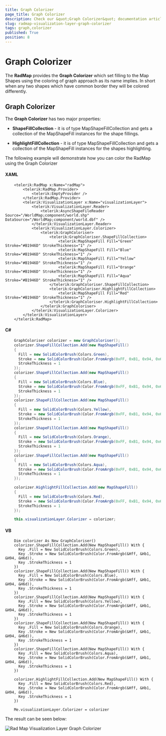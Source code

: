 ```yaml
---
title: Graph Colorizer
page_title: Graph Colorizer
description: Check our &quot;Graph Colorizer&quot; documentation article for the RadMap {{ site.framework_name }} control.
slug: radmap-visualization-layer-graph-colorizer
tags: graph,colorizer
published: True
position: 8
---
```


# Graph Colorizer

The __RadMap__ provides the __Graph Colorizer__ which set filling to the Map Shapes using the coloring of graph approach as its name implies. In short when any two shapes which have common border they will be colored differently.

## Graph Colorizer

The __Graph Colorizer__ has two major properties:        

* __ShapeFillCollection__ - it is of type MapShapeFillCollection and gets a collection of the MapShapeFill instances for the shape fillings.            

* __HighlightFillCollection__ - it is of type MapShapeFillCollection and gets a collection of the MapShapeFill instances for the shapes highlighting.            

The following example will demonstrate how you can color the RadMap using the Graph Colorizer

#### __XAML__
```XAML	
	<telerik:RadMap x:Name="radMap">
		<telerik:RadMap.Provider>
			<telerik:EmptyProvider />
		</telerik:RadMap.Provider>
		<telerik:VisualizationLayer x:Name="visualizationLayer">
			<telerik:VisualizationLayer.Reader>
				<telerik:AsyncShapeFileReader Source="/WorldMap;component/world.shp" DataSource="/WorldMap;component/world.dbf" />
			</telerik:VisualizationLayer.Reader>
			<telerik:VisualizationLayer.Colorizer>
				<telerik:GraphColoriser>
					<telerik:GraphColoriser.ShapeFillCollection>
						<telerik:MapShapeFill Fill="Green" Stroke="#B1946D" StrokeThickness="1" />
						<telerik:MapShapeFill Fill="Blue" Stroke="#B1946D" StrokeThickness="1" />
						<telerik:MapShapeFill Fill="Yellow" Stroke="#B1946D" StrokeThickness="1" />
						<telerik:MapShapeFill Fill="Orange" Stroke="#B1946D" StrokeThickness="1" />
						<telerik:MapShapeFill Fill="Aqua" Stroke="#B1946D" StrokeThickness="1" />
					</telerik:GraphColoriser.ShapeFillCollection>
					<telerik:GraphColoriser.HighlightFillCollection>
						<telerik:MapShapeFill Fill="Red" Stroke="#B1946D" StrokeThickness="1" />
					</telerik:GraphColoriser.HighlightFillCollection>
				</telerik:GraphColoriser>
			</telerik:VisualizationLayer.Colorizer>
		</telerik:VisualizationLayer>
	</telerik:RadMap>
```

#### __C#__
```C#	
	GraphColoriser colorizer = new GraphColoriser();
	colorizer.ShapeFillCollection.Add(new MapShapeFill()
	{
	  Fill = new SolidColorBrush(Colors.Green),
	  Stroke = new SolidColorBrush(Color.FromArgb(0xFF, 0xB1, 0x94, 0x6D)),
	  StrokeThickness = 1
	});
	colorizer.ShapeFillCollection.Add(new MapShapeFill()
	{
	  Fill = new SolidColorBrush(Colors.Blue),
	  Stroke = new SolidColorBrush(Color.FromArgb(0xFF, 0xB1, 0x94, 0x6D)),
	  StrokeThickness = 1
	});
	colorizer.ShapeFillCollection.Add(new MapShapeFill()
	{
	  Fill = new SolidColorBrush(Colors.Yellow),
	  Stroke = new SolidColorBrush(Color.FromArgb(0xFF, 0xB1, 0x94, 0x6D)),
	  StrokeThickness = 1
	});
	colorizer.ShapeFillCollection.Add(new MapShapeFill()
	{
	  Fill = new SolidColorBrush(Colors.Orange),
	  Stroke = new SolidColorBrush(Color.FromArgb(0xFF, 0xB1, 0x94, 0x6D)),
	  StrokeThickness = 1
	});
	colorizer.ShapeFillCollection.Add(new MapShapeFill()
	{
	  Fill = new SolidColorBrush(Colors.Aqua),
	  Stroke = new SolidColorBrush(Color.FromArgb(0xFF, 0xB1, 0x94, 0x6D)),
	  StrokeThickness = 1
	});

	colorizer.HighlightFillCollection.Add(new MapShapeFill()
	{
	  Fill = new SolidColorBrush(Colors.Red),
	  Stroke = new SolidColorBrush(Color.FromArgb(0xFF, 0xB1, 0x94, 0x6D)),
	  StrokeThickness = 1
	});

	this.visualizationLayer.Colorizer = colorizer;
```

#### __VB__
```VB	
	Dim colorizer As New GraphColoriser()
	colorizer.ShapeFillCollection.Add(New MapShapeFill() With { 
	  Key .Fill = New SolidColorBrush(Colors.Green), 
	  Key .Stroke = New SolidColorBrush(Color.FromArgb(&Hff, &Hb1, &H94, &H6d)), 
	  Key .StrokeThickness = 1 
	})
	colorizer.ShapeFillCollection.Add(New MapShapeFill() With { 
	  Key .Fill = New SolidColorBrush(Colors.Blue), 
	  Key .Stroke = New SolidColorBrush(Color.FromArgb(&Hff, &Hb1, &H94, &H6d)), 
	  Key .StrokeThickness = 1 
	})
	colorizer.ShapeFillCollection.Add(New MapShapeFill() With { 
	  Key .Fill = New SolidColorBrush(Colors.Yellow), 
	  Key .Stroke = New SolidColorBrush(Color.FromArgb(&Hff, &Hb1, &H94, &H6d)), 
	  Key .StrokeThickness = 1 
	})
	colorizer.ShapeFillCollection.Add(New MapShapeFill() With { 
	  Key .Fill = New SolidColorBrush(Colors.Orange), 
	  Key .Stroke = New SolidColorBrush(Color.FromArgb(&Hff, &Hb1, &H94, &H6d)), 
	  Key .StrokeThickness = 1 
	})
	colorizer.ShapeFillCollection.Add(New MapShapeFill() With { 
	  Key .Fill = New SolidColorBrush(Colors.Aqua), 
	  Key .Stroke = New SolidColorBrush(Color.FromArgb(&Hff, &Hb1, &H94, &H6d)), 
	  Key .StrokeThickness = 1 
	})

	colorizer.HighlightFillCollection.Add(New MapShapeFill() With { 
	  Key .Fill = New SolidColorBrush(Colors.Red), 
	  Key .Stroke = New SolidColorBrush(Color.FromArgb(&Hff, &Hb1, &H94, &H6d)), 
	  Key .StrokeThickness = 1 
	})

	Me.visualizationLayer.Colorizer = colorizer
```

The result can be seen below:

![Rad Map Visualization Layer Graph Colorizer](images/RadMap_Visualization_Layer_Graph_Colorizer.png)